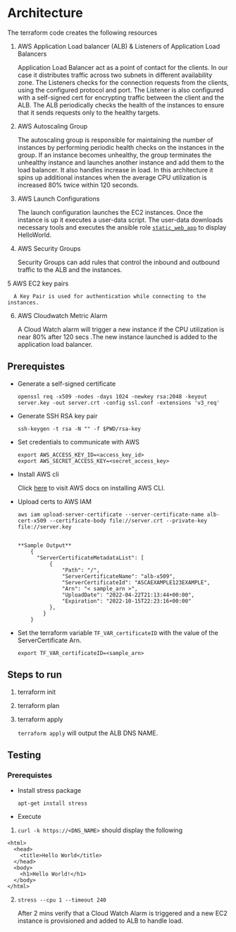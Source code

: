 # Architecture

The terraform code creates the following resources

1) AWS Application Load balancer (ALB) & Listeners of Application Load Balancers

      Application Load Balancer act as a point of contact for the clients.
      In our case it distributes traffic across two subnets in different
      availability zone.
      The Listeners checks for the connection requests from the clients, using
      the configured protocol and port. The Listener is also configured with a
      self-signed cert for encrypting traffic between the client and the ALB.
      The ALB periodically checks the health of the instances to ensure that it
      sends requests only to the healthy targets.

2) AWS Autoscaling Group

      The autoscaling group is responsible for maintaining the number of instances
      by performing periodic health checks on the instances in the group. If an
      instance becomes unhealthy, the group terminates the unhealthy instance and
      launches another instance and add them to the load balancer.
      It also handles increase in load. In this architecture it spins up additional
      instances when the average CPU utilization is increased 80%  twice within
      120 seconds.

3) AWS Launch Configurations

      The launch configuration launches the EC2 instances. Once the instance is up
      it executes a user-data script. The user-data
      downloads necessary tools and executes the ansible role [`static_web_app`](../ansible)
      to display HelloWorld.


4) AWS Security Groups

      Security Groups can add rules that control the inbound and outbound traffic
      to the ALB and the instances.

5  AWS EC2 key pairs

      A Key Pair is used for authentication while connecting to the instances.

6) AWS Cloudwatch Metric Alarm

      A Cloud Watch alarm will trigger a new instance if the CPU utilization is near 80%
      after 120 secs .The new instance launched is added to the application load balancer.



## Prerequistes

* Generate a self-signed certificate

  ```
  openssl req -x509 -nodes -days 1024 -newkey rsa:2048 -keyout server.key -out server.crt -config ssl.conf -extensions 'v3_req'

  ```

* Generate SSH RSA key pair

  ```
  ssh-keygen -t rsa -N "" -f $PWD/rsa-key

  ```

* Set credentials to communicate with AWS

    ```
    export AWS_ACCESS_KEY_ID=<access_key_id>
    export AWS_SECRET_ACCESS_KEY=<secret_access_key>

    ```

* Install AWS cli

  Click [here](https://docs.aws.amazon.com/cli/latest/userguide/getting-started-install.html)
  to visit AWS docs on installing AWS CLI.

* Upload certs to AWS IAM

  ```
  aws iam upload-server-certificate --server-certificate-name alb-cert-x509 --certificate-body file://server.crt --private-key file://server.key


  **Sample Output**
      {
        "ServerCertificateMetadataList": [
            {
                "Path": "/",
                "ServerCertificateName": "alb-x509",
                "ServerCertificateId": "ASCAEXAMPLE123EXAMPLE",
                "Arn": "< sample_arn >",
                "UploadDate": "2022-04-22T21:13:44+00:00",
                "Expiration": "2022-10-15T22:23:16+00:00"
            },
          }
      }

  ```
* Set the terraform variable `TF_VAR_certificateID` with the value of the
  ServerCertificate Arn.

    ```
    export TF_VAR_certificateID=<sample_arn>   

    ```


## Steps to run

1) terraform init
2) terraform plan
3) terraform apply

    `terraform apply` will output the ALB DNS NAME.


## Testing

### Prerequistes

* Install stress package

  ```
  apt-get install stress

  ```

* Execute

1) ` curl -k https://<DNS_NAME> ` should display the following

```
<html>
  <head>
    <title>Hello World</title>
  </head>
  <body>
    <h1>Hello World!</h1>
  </body>
</html>

```

2) ` stress --cpu 1 --timeout 240 `

    After 2 mins verify that a Cloud Watch Alarm is triggered and a new EC2 instance
    is provisioned and added to ALB to handle load.
